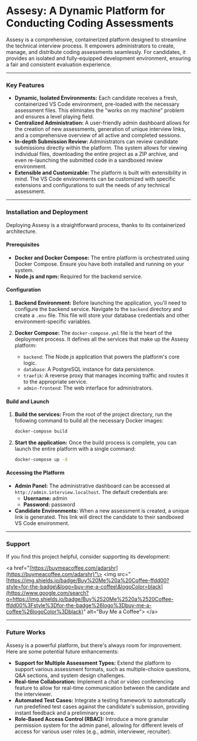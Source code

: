# Assesy: A Dynamic Platform for Conducting Coding Assessments

Assesy is a comprehensive, containerized platform designed to streamline the technical interview process. It empowers administrators to create, manage, and distribute coding assessments seamlessly. For candidates, it provides an isolated and fully-equipped development environment, ensuring a fair and consistent evaluation experience.

-----

### **Key Features**

  * **Dynamic, Isolated Environments:** Each candidate receives a fresh, containerized VS Code environment, pre-loaded with the necessary assessment files. This eliminates the "works on my machine" problem and ensures a level playing field.
  * **Centralized Administration:** A user-friendly admin dashboard allows for the creation of new assessments, generation of unique interview links, and a comprehensive overview of all active and completed sessions.
  * **In-depth Submission Review:** Administrators can review candidate submissions directly within the platform. The system allows for viewing individual files, downloading the entire project as a ZIP archive, and even re-launching the submitted code in a sandboxed review environment.
  * **Extensible and Customizable:** The platform is built with extensibility in mind. The VS Code environments can be customized with specific extensions and configurations to suit the needs of any technical assessment.

-----

### **Installation and Deployment**

Deploying Assesy is a straightforward process, thanks to its containerized architecture.

#### **Prerequisites**

  * **Docker and Docker Compose:** The entire platform is orchestrated using Docker Compose. Ensure you have both installed and running on your system.
  * **Node.js and npm:** Required for the backend service.

#### **Configuration**

1.  **Backend Environment:** Before launching the application, you'll need to configure the backend service. Navigate to the `backend` directory and create a `.env` file. This file will store your database credentials and other environment-specific variables.

2.  **Docker Compose:** The `docker-compose.yml` file is the heart of the deployment process. It defines all the services that make up the Assesy platform:

      * `backend`: The Node.js application that powers the platform's core logic.
      * `database`: A PostgreSQL instance for data persistence.
      * `traefik`: A reverse proxy that manages incoming traffic and routes it to the appropriate service.
      * `admin-frontend`: The web interface for administrators.

#### **Build and Launch**

1.  **Build the services:** From the root of the project directory, run the following command to build all the necessary Docker images:

    ```bash
    docker-compose build
    ```

2.  **Start the application:** Once the build process is complete, you can launch the entire platform with a single command:

    ```bash
    docker-compose up -d
    ```

#### **Accessing the Platform**

  * **Admin Panel:** The administrative dashboard can be accessed at `http://admin.interview.localhost`. The default credentials are:
      * **Username:** admin
      * **Password:** password
  * **Candidate Environments:** When a new assessment is created, a unique link is generated. This link will direct the candidate to their sandboxed VS Code environment.

-----

### **Support**

If you find this project helpful, consider supporting its development:

\<a href="[https://buymeacoffee.com/adarshr](https://buymeacoffee.com/adarshr)"\>
\<img src="[https://img.shields.io/badge/Buy%20Me%20a%20Coffee-ffdd00?style=for-the-badge\&logo=buy-me-a-coffee\&logoColor=black](https://www.google.com/search?q=https://img.shields.io/badge/Buy%2520Me%2520a%2520Coffee-ffdd00%3Fstyle%3Dfor-the-badge%26logo%3Dbuy-me-a-coffee%26logoColor%3Dblack)" alt="Buy Me a Coffee"\>
\</a\>

-----

### **Future Works**

Assesy is a powerful platform, but there's always room for improvement. Here are some potential future enhancements:

  * **Support for Multiple Assessment Types:** Extend the platform to support various assessment formats, such as multiple-choice questions, Q\&A sections, and system design challenges.
  * **Real-time Collaboration:** Implement a chat or video conferencing feature to allow for real-time communication between the candidate and the interviewer.
  * **Automated Test Cases:** Integrate a testing framework to automatically run predefined test cases against the candidate's submission, providing instant feedback and a preliminary score.
  * **Role-Based Access Control (RBAC):** Introduce a more granular permission system for the admin panel, allowing for different levels of access for various user roles (e.g., admin, interviewer, recruiter).
